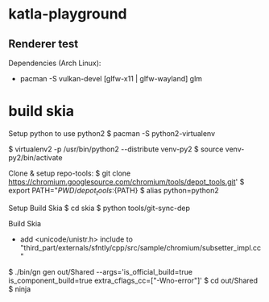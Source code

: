 # katla-playground

## Renderer test 

Dependencies (Arch Linux):
- pacman -S vulkan-devel [glfw-x11 | glfw-wayland] glm


# build skia

Setup python to use python2
$ pacman -S python2-virtualenv

$ virtualenv2 -p /usr/bin/python2 --distribute venv-py2
$ source venv-py2/bin/activate

Clone & setup repo-tools:
$ git clone https://chromium.googlesource.com/chromium/tools/depot_tools.git'
$ export PATH="${PWD}/depot_tools:${PATH}
$ alias python=python2

Setup Build Skia
$ cd skia
$ python tools/git-sync-dep

Build Skia

- add <unicode/unistr.h> include to "third_part/externals/sfntly/cpp/src/sample/chromium/subsetter_impl.cc"

$ ./bin/gn gen out/Shared --args='is_official_build=true is_component_build=true extra_cflags_cc=["-Wno-error"]'
$ cd out/Shared
$ ninja
